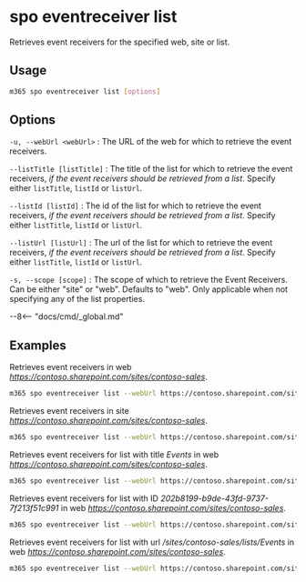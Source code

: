 # spo eventreceiver list

Retrieves event receivers for the specified web, site or list.

## Usage

```sh
m365 spo eventreceiver list [options]
```

## Options

`-u, --webUrl <webUrl>`
: The URL of the web for which to retrieve the event receivers.

`--listTitle [listTitle]`
: The title of the list for which to retrieve the event receivers, _if the event receivers should be retrieved from a list_.
Specify either `listTitle`, `listId` or `listUrl`.

`--listId [listId]`
: The id of the list for which to retrieve the event receivers, _if the event receivers should be retrieved from a list_.
Specify either `listTitle`, `listId` or `listUrl`.

`--listUrl [listUrl]`
: The url of the list for which to retrieve the event receivers, _if the event receivers should be retrieved from a list_.
Specify either `listTitle`, `listId` or `listUrl`.

`-s, --scope [scope]`
: The scope of which to retrieve the Event Receivers.
Can be either "site" or "web". Defaults to "web". Only applicable when not specifying any of the list properties.

--8<-- "docs/cmd/_global.md"

## Examples

Retrieves event receivers in web _<https://contoso.sharepoint.com/sites/contoso-sales>_.

```sh
m365 spo eventreceiver list --webUrl https://contoso.sharepoint.com/sites/contoso-sales
```

Retrieves event receivers in site _<https://contoso.sharepoint.com/sites/contoso-sales>_.

```sh
m365 spo eventreceiver list --webUrl https://contoso.sharepoint.com/sites/contoso-sales --scope site
```

Retrieves event receivers for list with title _Events_ in web _<https://contoso.sharepoint.com/sites/contoso-sales>_.

```sh
m365 spo eventreceiver list --webUrl https://contoso.sharepoint.com/sites/contoso-sales --listTitle Events
```

Retrieves event receivers for list with ID _202b8199-b9de-43fd-9737-7f213f51c991_ in web _<https://contoso.sharepoint.com/sites/contoso-sales>_.

```sh
m365 spo eventreceiver list --webUrl https://contoso.sharepoint.com/sites/contoso-sales --listId '202b8199-b9de-43fd-9737-7f213f51c991'
```

Retrieves event receivers for list with url _/sites/contoso-sales/lists/Events_ in web _<https://contoso.sharepoint.com/sites/contoso-sales>_.

```sh
m365 spo eventreceiver list --webUrl https://contoso.sharepoint.com/sites/contoso-sales --listUrl '/sites/contoso-sales/lists/Events'
```
